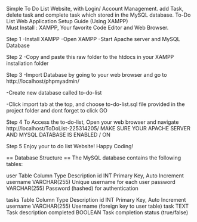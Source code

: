 Simple To Do List Website, with Login/ Account Management. add Task, delete task and complete task which stored in the MySQL database.
To-Do List Web Application Setup Guide (Using XAMPP)	
Must Install : XAMPP, Your favorite Code Editor and Web Browser.

Step 1
-Install XAMPP
-Open XAMPP
-Start Apache server and MySQL Database

Step 2
-Copy and paste this raw folder to the htdocs in your XAMPP installation folder

Step 3
-Import Database by going to your web browser and go to
    http://localhost/phpmyadmin/

-Create new database called 
    to-do-list

-Click import tab at the top, and choose to-do-list.sql file
provided in the project folder and dont forget to click GO

Step 4
To Access the to-do-list, Open your web browser and navigate 
    http://localhost/ToDoList-225314205/
MAKE SURE YOUR APACHE SERVER AND MYSQL DATABASE IS ENABLED / ON

Step 5
Enjoy your to do list Website! Happy Coding!


==  Database Structure ==
The MySQL database contains the following tables:

user Table
Column	    Type	        Description
id	        INT	            Primary Key, Auto Increment
username	VARCHAR(255)	Unique username for each user
password	VARCHAR(255)	Password (hashed) for authentication

tasks Table
Column	    Type	        Description
id	        INT	            Primary Key, Auto Increment
username	VARCHAR(255)	Username (foreign key to user table)
task	    TEXT	        Task description
completed	BOOLEAN	        Task completion status (true/false)
